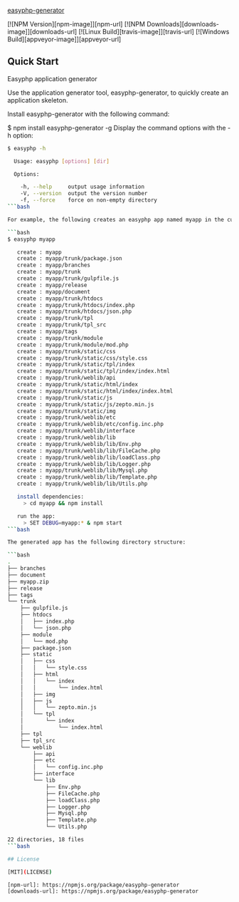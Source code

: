 [easyphp-generator](https://www.npmjs.com/package/easyphp-generator)

[![NPM Version][npm-image]][npm-url]
[![NPM Downloads][downloads-image]][downloads-url]
[![Linux Build][travis-image]][travis-url]
[![Windows Build][appveyor-image]][appveyor-url]

## Quick Start

Easyphp application generator

Use the application generator tool, easyphp-generator, to quickly create an application skeleton.

Install easyphp-generator with the following command:

$ npm install easyphp-generator -g
Display the command options with the -h option:

```bash
$ easyphp -h

  Usage: easyphp [options] [dir]

  Options:

    -h, --help     output usage information
    -V, --version  output the version number
    -f, --force    force on non-empty directory
```bash

For example, the following creates an easyphp app named myapp in the current working directory:

```bash
$ easyphp myapp

   create : myapp
   create : myapp/trunk/package.json
   create : myapp/branches
   create : myapp/trunk
   create : myapp/trunk/gulpfile.js
   create : myapp/release
   create : myapp/document
   create : myapp/trunk/htdocs
   create : myapp/trunk/htdocs/index.php
   create : myapp/trunk/htdocs/json.php
   create : myapp/trunk/tpl
   create : myapp/trunk/tpl_src
   create : myapp/tags
   create : myapp/trunk/module
   create : myapp/trunk/module/mod.php
   create : myapp/trunk/static/css
   create : myapp/trunk/static/css/style.css
   create : myapp/trunk/static/tpl/index
   create : myapp/trunk/static/tpl/index/index.html
   create : myapp/trunk/weblib/api
   create : myapp/trunk/static/html/index
   create : myapp/trunk/static/html/index/index.html
   create : myapp/trunk/static/js
   create : myapp/trunk/static/js/zepto.min.js
   create : myapp/trunk/static/img
   create : myapp/trunk/weblib/etc
   create : myapp/trunk/weblib/etc/config.inc.php
   create : myapp/trunk/weblib/interface
   create : myapp/trunk/weblib/lib
   create : myapp/trunk/weblib/lib/Env.php
   create : myapp/trunk/weblib/lib/FileCache.php
   create : myapp/trunk/weblib/lib/loadClass.php
   create : myapp/trunk/weblib/lib/Logger.php
   create : myapp/trunk/weblib/lib/Mysql.php
   create : myapp/trunk/weblib/lib/Template.php
   create : myapp/trunk/weblib/lib/Utils.php

   install dependencies:
     > cd myapp && npm install

   run the app:
     > SET DEBUG=myapp:* & npm start
```bash

The generated app has the following directory structure:

```bash
.
├── branches
├── document
├── myapp.zip
├── release
├── tags
└── trunk
    ├── gulpfile.js
    ├── htdocs
    │   ├── index.php
    │   └── json.php
    ├── module
    │   └── mod.php
    ├── package.json
    ├── static
    │   ├── css
    │   │   └── style.css
    │   ├── html
    │   │   └── index
    │   │       └── index.html
    │   ├── img
    │   ├── js
    │   │   └── zepto.min.js
    │   └── tpl
    │       └── index
    │           └── index.html
    ├── tpl
    ├── tpl_src
    └── weblib
        ├── api
        ├── etc
        │   └── config.inc.php
        ├── interface
        └── lib
            ├── Env.php
            ├── FileCache.php
            ├── loadClass.php
            ├── Logger.php
            ├── Mysql.php
            ├── Template.php
            └── Utils.php

22 directories, 18 files
```bash

## License

[MIT](LICENSE)

[npm-url]: https://npmjs.org/package/easyphp-generator
[downloads-url]: https://npmjs.org/package/easyphp-generator
